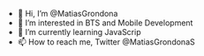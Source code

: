 - 👋 Hi, I’m @MatiasGrondona
- 👀 I’m interested in BTS and Mobile Development
- 🌱 I’m currently learning JavaScrip
- 📫 How to reach me, Twitter @MatiasGrondonaS

<!---
MatiasGrondona/MatiasGrondona is a ✨ special ✨ repository because its `README.md` (this file) appears on your GitHub profile.
You can click the Preview link to take a look at your changes.
--->
